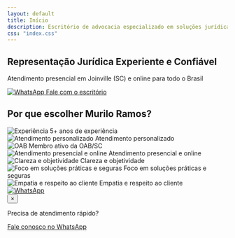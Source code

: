 ```yaml
---
layout: default
title: Início
description: Escritório de advocacia especializado em soluções jurídicas ágeis, desbloqueio bancário e atendimento personalizado em Joinville e online para todo o Brasil.
css: "index.css"
---
```


<!-- Hero Section -->
<section class="hero fade-in">
  <div class="hero-overlay">
    <h1 class="hero-title fade-in">Representação Jurídica Experiente e Confiável</h1>
    <p class="hero-subtitle fade-in delay-1">Atendimento presencial em Joinville (SC) e online para todo o Brasil</p>
    <a href="https://wa.me/5547997441694" target="_blank" class="hero-cta wpp-btn fade-in delay-2">
      <span class="wpp-icon" aria-hidden="true">
        <img src="{{ '/assets/img/whatsapp.svg' | relative_url }}" alt="WhatsApp">
      </span>
      Fale com o escritório
    </a>
  </div>
</section>
<!-- Sinais de confiança e diferenciais -->
<section class="why-choose fade-in delay-1">
  <h2>Por que escolher Murilo Ramos?</h2>
  <div class="trust-signals-list">
    <div class="trust-item">
      <img src="{{ '/assets/img/badge-experience.svg' | relative_url }}" alt="Experiência">
      <span>5+ anos de experiência</span>
    </div>
    <div class="trust-item">
      <img src="{{ '/assets/img/badge-success.svg' | relative_url }}" alt="Atendimento personalizado">
      <span>Atendimento personalizado</span>
    </div>
    <div class="trust-item">
      <img src="{{ '/assets/img/badge-oab.svg' | relative_url }}" alt="OAB">
      <span>Membro ativo da OAB/SC</span>
    </div>
    <div class="trust-item">
      <img src="{{ '/assets/img/badge-presencial-online.svg' | relative_url }}" alt="Atendimento presencial e online">
      <span>Atendimento presencial e online</span>
    </div>
    <div class="trust-item">
      <img src="{{ '/assets/img/badge-clarity.svg' | relative_url }}" alt="Clareza e objetividade">
      <span>Clareza e objetividade</span>
    </div>
    <div class="trust-item">
      <img src="{{ '/assets/img/badge-solutions.svg' | relative_url }}" alt="Foco em soluções práticas e seguras">
      <span>Foco em soluções práticas e seguras</span>
    </div>
    <div class="trust-item">
      <img src="{{ '/assets/img/badge-empathy.svg' | relative_url }}" alt="Empatia e respeito ao cliente">
      <span>Empatia e respeito ao cliente</span>
    </div>
  </div>
</section>

<!-- Botão flutuante do WhatsApp -->
<a href="https://wa.me/5547997441694" class="whatsapp-float fade-in delay-2" target="_blank" aria-label="WhatsApp">
  <img src="{{ '/assets/img/whatsapp.svg' | relative_url }}" alt="WhatsApp">
</a>

<!-- Slide-up popup WhatsApp -->
<div class="whatsapp-popup" id="whatsappPopup">
  <button class="close-popup" id="closePopup" aria-label="Fechar">×</button>
  <div class="popup-content">
    <p>Precisa de atendimento rápido?</p>
    <a href="https://wa.me/5547997441694" target="_blank" class="popup-whatsapp-btn">
      Fale conosco no WhatsApp
    </a>
  </div>
</div>

<script>
// WhatsApp popup slide-up
(function() {
  var popup = document.getElementById('whatsappPopup');
  var closeBtn = document.getElementById('closePopup');
  if (popup && closeBtn) {
    setTimeout(function() { popup.classList.add('show'); }, 2500);
    closeBtn.onclick = function() { popup.classList.remove('show'); };
  }
})();
</script>

